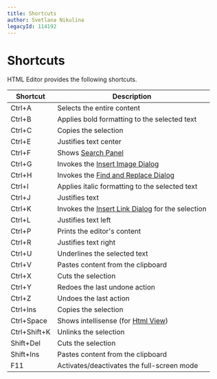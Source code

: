 ```yaml
---
title: Shortcuts
author: Svetlana Nikulina
legacyId: 114192
---
```

# Shortcuts
HTML Editor provides the following shortcuts.

| Shortcut | Description |
|---|---|
| Ctrl+A | Selects the entire content |
| Ctrl+B | Applies bold formatting to the selected text |
| Ctrl+C | Copies the selection |
| Ctrl+E | Justifies text center |
| Ctrl+F | Shows [Search Panel](../html-editor-user-interface/search-panel.md) |
| Ctrl+G | Invokes the [Insert Image Dialog](../working-with-images/insert-an-image-in-html-editor.md) |
| Ctrl+H | Invokes the [Find and Replace Dialog](../find-and-replace-dialog/find-and-replace-dialog.md) |
| Ctrl+I | Applies italic formatting to the selected text |
| Ctrl+J | Justifies text |
| Ctrl+K | Invokes the [Insert Link Dialog](../working-with-hyperlinks/create-a-hyperlink-in-html-editor.md) for the selection |
| Ctrl+L | Justifies text left |
| Ctrl+P | Prints the editor's content |
| Ctrl+R | Justifies text right |
| Ctrl+U | Underlines the selected text |
| Ctrl+V | Pastes content from the clipboard |
| Ctrl+X | Cuts the selection |
| Ctrl+Y | Redoes the last undone action |
| Ctrl+Z | Undoes the last action |
| Ctrl+Ins | Copies the selection |
| Ctrl+Space | Shows intellisense (for [Html View](../html-editor-user-interface/view-modes.md)) |
| Ctrl+Shift+K | Unlinks the selection |
| Shift+Del | Cuts the selection |
| Shift+Ins | Pastes content from the clipboard |
| F11 | Activates/deactivates the full-screen mode |